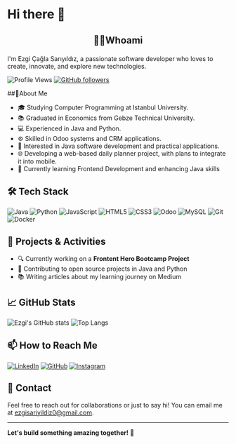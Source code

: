 # Hi there 👋

##  <p align="center">🧕🏻Whoami</p>

I'm Ezgi Çağla Sarıyıldız, a passionate software developer who loves to create, innovate, and explore new technologies.

![Profile Views](https://komarev.com/ghpvc/?username=ezgisariyildiz&color=brightgreen)
[![GitHub followers](https://img.shields.io/github/followers/ezgisariyildiz.svg?style=social&label=Follow&maxAge=2592000)](https://github.com/ezgisariyildiz?tab=followers)

##🌟About Me
- 🎓 Studying Computer Programming at Istanbul University.
- 📚 Graduated in Economics from Gebze Technical University.
- 💻 Experienced in Java and Python.
- ⚙️ Skilled in Odoo systems and CRM applications.
- 🧩 Interested in Java software development and practical applications.
- 🌐 Developing a web-based daily planner project, with plans to integrate it into mobile.
- 🌱 Currently learning Frontend Development and enhancing Java skills

## 🛠️ Tech Stack
![Java](https://img.shields.io/badge/-Java-333333?style=flat&logo=java)
![Python](https://img.shields.io/badge/-Python-333333?style=flat&logo=python)
![JavaScript](https://img.shields.io/badge/-JavaScript-333333?style=flat&logo=javascript)
![HTML5](https://img.shields.io/badge/-HTML5-333333?style=flat&logo=html5)
![CSS3](https://img.shields.io/badge/-CSS3-333333?style=flat&logo=css3)
![Odoo](https://img.shields.io/badge/-Odoo-333333?style=flat&logo=odoo)
![MySQL](https://img.shields.io/badge/-MySQL-333333?style=flat&logo=mysql)
![Git](https://img.shields.io/badge/-Git-333333?style=flat&logo=git)
![Docker](https://img.shields.io/badge/-Docker-333333?style=flat&logo=docker)

## 🔭 Projects & Activities
- 🔍 Currently working on a **Frontent Hero Bootcamp Project**
- 🌟 Contributing to open source projects in Java and Python
- 📚 Writing articles about my learning journey on Medium

## 📈 GitHub Stats
![Ezgi's GitHub stats](https://github-readme-stats.vercel.app/api?username=ezgisariyildiz&show_icons=true&theme=radical)
![Top Langs](https://github-readme-stats.vercel.app/api/top-langs/?username=ezgisariyildiz&layout=compact&theme=radical)

## 📫 How to Reach Me
[![LinkedIn](https://img.shields.io/badge/-LinkedIn-0077B5?style=flat&logo=linkedin&logoColor=white)](https://www.linkedin.com/in/ezgisariyildiz/)
[![GitHub](https://img.shields.io/badge/-GitHub-181717?style=flat&logo=github&logoColor=white)](https://github.com/ezgisariyildiz)
[![Instagram](https://img.shields.io/badge/-Instagram-E4405F?style=flat&logo=instagram&logoColor=white)](https://instagram.com/caglasariyildiz)


## 📧 Contact
Feel free to reach out for collaborations or just to say hi! You can email me at [ezgisariyildiz0@gmail.com](mailto:ezgisariyildiz0@gmail.com).

---

**Let's build something amazing together!** 🚀
